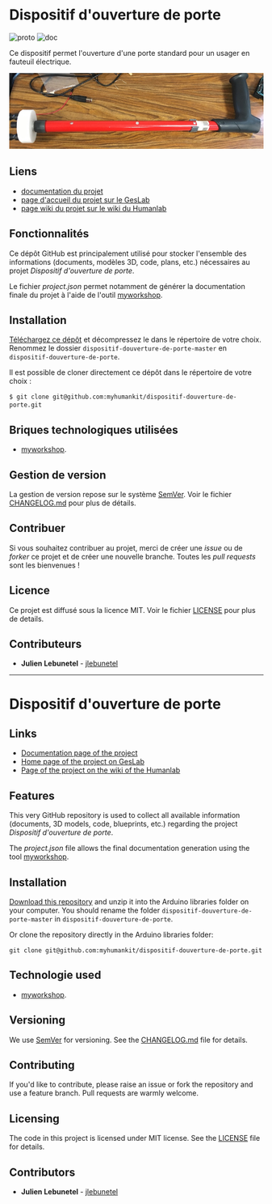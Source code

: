 # Dispositif d'ouverture de porte
![proto](https://img.shields.io/badge/proto-réalisé-success.svg "proto")
![doc](https://img.shields.io/badge/doc-en%20cours-orange.svg "doc")

Ce dispositif permet l'ouverture d'une porte standard pour un usager en fauteuil électrique.

![featured_image](images/presentation.jpg)

## Liens
 * [documentation du projet](https://docs.humanlab.me/myhumankit/dispositif-douverture-de-porte)
 * [page d'accueil du projet sur le GesLab](https://rennes.humanlab.me/projet/dispositif-douverture-de-porte/)
 * [page wiki du projet sur le wiki du Humanlab](http://wikilab.myhumankit.org/index.php?title=Projets:Dispositif_douverture_de_porte)


## Fonctionnalités
Ce dépôt GitHub est principalement utilisé pour stocker l'ensemble des informations (documents, modèles 3D, code, plans, etc.) nécessaires au projet _Dispositif d'ouverture de porte_.

Le fichier _project.json_ permet notamment de générer la documentation finale du projet à l'aide de l'outil [myworkshop](https://github.com/myhumankit/myworkshop).

## Installation
[Téléchargez ce dépôt](https://github.com/myhumankit/dispositif-douverture-de-porte/archive/master.zip) et décompressez le dans le répertoire de votre choix. Renommez le dossier `dispositif-douverture-de-porte-master` en `dispositif-douverture-de-porte`.

Il est possible de cloner directement ce dépôt dans le répertoire de votre choix :

```
$ git clone git@github.com:myhumankit/dispositif-douverture-de-porte.git
```

## Briques technologiques utilisées
 * [myworkshop](https://github.com/myhumankit/myworkshop).

## Gestion de version
La gestion de version repose sur le système [SemVer](http://semver.org/). Voir le fichier [CHANGELOG.md](CHANGELOG.md) pour plus de détails.

## Contribuer
Si vous souhaitez contribuer au projet, merci de créer une _issue_ ou de _forker_ ce projet et de créer une nouvelle branche. Toutes les _pull requests_ sont les bienvenues !

## Licence
Ce projet est diffusé sous la licence MIT. Voir le fichier [LICENSE](LICENSE) pour plus de details.

## Contributeurs
 * **Julien Lebunetel** - [jlebunetel](https://github.com/jlebunetel)

---

# Dispositif d'ouverture de porte

## Links
 * [Documentation page of the project](https://docs.humanlab.me/myhumankit/dispositif-douverture-de-porte)
 * [Home page of the project on GesLab](https://rennes.humanlab.me/projet/dispositif-douverture-de-porte/)
 * [Page of the project on the wiki of the Humanlab](http://wikilab.myhumankit.org/index.php?title=Projets:Dispositif_douverture_de_porte)


## Features
This very GitHub repository is used to collect all available information (documents, 3D models, code, blueprints, etc.) regarding the project _Dispositif d'ouverture de porte_.

The _project.json_ file allows the final documentation generation using the tool [myworkshop](https://github.com/myhumankit/myworkshop).

## Installation
[Download this repository](https://github.com/myhumankit/dispositif-douverture-de-porte/archive/master.zip) and unzip it into the Arduino libraries folder on your computer. You should rename the folder `dispositif-douverture-de-porte-master` in `dispositif-douverture-de-porte`.

Or clone the repository directly in the Arduino libraries folder:

```
git clone git@github.com:myhumankit/dispositif-douverture-de-porte.git
```

## Technologie used
 * [myworkshop](https://github.com/myhumankit/myworkshop).

## Versioning
We use [SemVer](http://semver.org/) for versioning. See the [CHANGELOG.md](CHANGELOG.md) file for details.

## Contributing
If you'd like to contribute, please raise an issue or fork the repository and use a feature branch. Pull requests are warmly welcome.

## Licensing
The code in this project is licensed under MIT license. See the [LICENSE](LICENSE) file for details.

## Contributors
 * **Julien Lebunetel** - [jlebunetel](https://github.com/jlebunetel)
